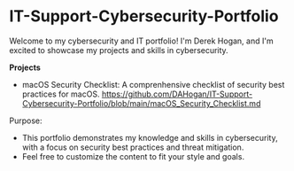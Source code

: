 # IT-Support-Cybersecurity-Portfolio

Welcome to my cybersecurity and IT portfolio! I'm Derek Hogan, and I'm excited to showcase my projects and skills in cybersecurity.

**Projects**
 - macOS Security Checklist: A comprenhensive checklist of security best practices for macOS. https://github.com/DAHogan/IT-Support-Cybersecurity-Portfolio/blob/main/macOS_Security_Checklist.md

Purpose:
  - This portfolio demonstrates my knowledge and skills in cybersecurity, with a focus on security best practices and threat mitigation.
  - Feel free to customize the content to fit your style and goals.
